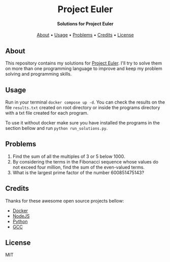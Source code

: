 <h1 align="center">
  Project Euler
</h1>

<h4 align="center">Solutions for Project Euler</h4>

<p align="center">
  <a href="#about">About</a> •
  <a href="#usage">Usage</a> •
  <a href="#problems">Problems</a> •
  <a href="#credits">Credits</a> •
  <a href="#license">License</a>
</p>

## About

This repository contains my solutions for [Project Euler](https://projecteuler.net/). I'll try to solve them on more than one programming language to improve and keep my problem solving and programming skills.

## Usage

Run in your terminal ``docker compose up -d``. You can check the results on the file ``results.txt`` created on root directory or inside the programs directory with a txt file created for each program.

To use it without docker make sure you have installed the programs in the section bellow and run ``python run_solutions.py``.

## Problems

1. Find the sum of all the multiples of $3$ or $5$ below $1000$.
2. By considering the terms in the Fibonacci sequence whose values do not exceed four million, find the sum of the even-valued terms.
3. What is the largest prime factor of the number $600851475143$?

## Credits

Thanks for these awesome open source projects bellow:

- [Docker](https://github.com/docker)
- [NodeJS](https://github.com/nodejs)
- [Python](https://github.com/python)
- [GCC](https://github.com/gcc-mirror/gcc)

## License

MIT
